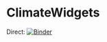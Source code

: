 # ClimateWidgets

Direct: [![Binder](https://mybinder.org/badge_logo.svg)](https://mybinder.org/v2/gh/hdrake/ClimateWidgets/master?urlpath=pluto)
